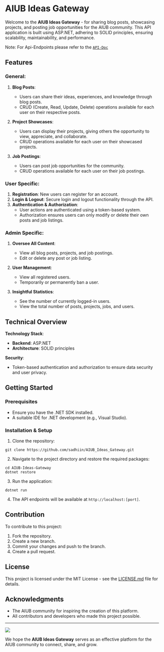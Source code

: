 # AIUB Ideas Gateway

Welcome to the **AIUB Ideas Gateway** - for sharing blog posts, showcasing projects, and posting job opportunities for the AIUB community. This API application is built using ASP.NET, adhering to SOLID principles, ensuring scalability, maintainability, and performance.

Note: For Api-Endpoints please refer to the [`API-Doc`](https://github.com/sadhiin/AIUB_Ideas_Gateway/blob/master/API-doc.md)
## Features

### General:

1. **Blog Posts**:
    * Users can share their ideas, experiences, and knowledge through blog posts.
    * CRUD (Create, Read, Update, Delete) operations available for each user on their respective posts.
  
2. **Project Showcases**:
    * Users can display their projects, giving others the opportunity to view, appreciate, and collaborate.
    * CRUD operations available for each user on their showcased projects.

3. **Job Postings**:
    * Users can post job opportunities for the community.
    * CRUD operations available for each user on their job postings.

### User Specific:

1. **Registration**: New users can register for an account.
2. **Login & Logout**: Secure login and logout functionality through the API.
3. **Authentication & Authorization**: 
    * User actions are authenticated using a token-based system.
    * Authorization ensures users can only modify or delete their own posts and job listings.

### Admin Specific:

1. **Oversee All Content**:
    * View all blog posts, projects, and job postings.
    * Edit or delete any post or job listing.
  
2. **User Management**:
    * View all registered users.
    * Temporarily or permanently ban a user.
  
3. **Insightful Statistics**:
    * See the number of currently logged-in users.
    * View the total number of posts, projects, jobs, and users.

## Technical Overview

**Technology Stack**:

- **Backend**: ASP.NET
- **Architecture**: SOLID principles

**Security**:

- Token-based authentication and authorization to ensure data security and user privacy.

## Getting Started

### Prerequisites

- Ensure you have the .NET SDK installed.
- A suitable IDE for .NET development (e.g., Visual Studio).

### Installation & Setup

1. Clone the repository: 
```
git clone https://github.com/sadhiin/AIUB_Ideas_Gateway.git
```
2. Navigate to the project directory and restore the required packages:
```
cd AIUB-Ideas-Gateway
dotnet restore
```
3. Run the application:
```
dotnet run
```
4. The API endpoints will be available at `http://localhost:[port]`.

## Contribution

To contribute to this project:

1. Fork the repository.
2. Create a new branch.
3. Commit your changes and push to the branch.
4. Create a pull request.

## License


This project is licensed under the MIT License - see the [LICENSE.md](LICENSE.md) file for details.

## Acknowledgments

- The AIUB community for inspiring the creation of this platform.
- All contributors and developers who made this project possible.

---

<a href="https://github.com/remarkablemark/html-react-parser/graphs/contributors">
  <img src="https://opencollective.com/html-react-parser/contributors.svg?width=890&button=false">
</a>

We hope the **AIUB Ideas Gateway** serves as an effective platform for the AIUB community to connect, share, and grow.
